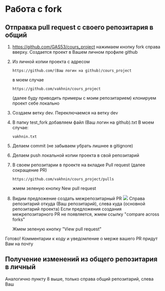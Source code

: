 Работа с fork
=============

Отправка pull request с своего репозитария в общий 
--------------------------------------------------

1. https://github.com/GAS53/cours_project нажимаем кнопку fork
справа вверху. Создается проект в Вашем личном профиле github
2. Из личной копии проекта с адресом 

    ```https://github.com/(Ваш логин на github)/cours_project```

    в моем случае

    ```https://github.com/vakhnin/cours_project```

   (далее буду приводить примеры с моим репозитарием) клонируем проект себе локально
3. Создаем ветку dev. Переключаемся на ветку dev
4. В папку test_fork добавляем файл (Ваш логин на github).txt В моем случае:

    ```vakhnin.txt```
5. Делаем commit (не забываем убрать лишнее в gitignore)
6. Делаем push локальной копии проекта в свой репозитарий
7. В своем репозитарии в проекте на вкладке Pull request (далее сокращение PR)

    ```https://github.com/vakhnin/cours_project/pulls```

    жмем зеленую кнопку New pull request
8. Видим предложение создать межрепозитарный PR
![](https://github.com/vakhnin/cours_project/blob/main/docs/img/img.png?raw=true) 
Справа репозитарий откуда (Ваш репозитарий), слева куда (основной репозитарий проекта)
Если предложения создания межрепозитарного PR не появляется, 
жмем ссылку "compare across forks"

   Жмем зеленую кнопку "View pull request" 

Готово! Комментарии к коду и уведомление о мерже вашего PR придут Вам на почту


Получение изменений из общего репозитария в личный 
--------------------------------------------------

Аналогично пункту 8 выше, только справа общий репозитарий, слева Ваш
